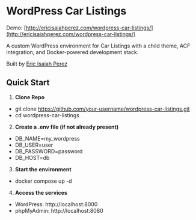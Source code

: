 # WordPress Car Listings

Demo: [http://ericisaiahperez.com/wordpress-car-listings/](http://ericisaiahperez.com/wordpress-car-listings/)

A custom WordPress environment for Car Listings with a child theme, ACF integration, and Docker-powered development stack.

Built by [Eric Isaiah Perez](https://www.linkedin.com/in/eric-isaiah-perez-2b7700178/)


## Quick Start

1. **Clone Repo**
- git clone https://github.com/your-username/wordpress-car-listings.git
- cd wordpress-car-listings

2. **Create a .env file (if not already present)**
- DB_NAME=my_wordpress
- DB_USER=user
- DB_PASSWORD=password
- DB_HOST=db

3. **Start the environment**
- docker compose up -d

4. **Access the services**
- WordPress: http://localhost:8000
- phpMyAdmin: http://localhost:8080
